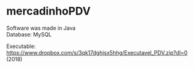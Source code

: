 # mercadinhoPDV

Software was made in Java<br>
Database: MySQL<br>

Executable: https://www.dropbox.com/s/3qk17dghjsx5hhg/Executavel_PDV.zip?dl=0<br>
(2018)
